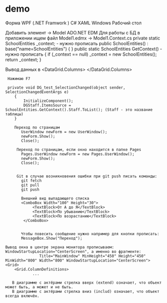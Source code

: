 # demo

Форма WPF (.NET Framwork ) 
C# XAML Windows Рабочий стол



Добавить элемент -> Model ADO.NET EDM 
Для работы с БД в приложении ищем файл Model1.edmx -> Model1.Context.cs
        private static SchoolEntities _context; - нужно прописать
        public SchoolEntities()
            : base("name=SchoolEntities")
        {
        }
        public static SchoolEntities GetContext() - нужно прописать
        {
            if (_context == null)
                _context = new SchoolEntities();
            return _context;
        }
        
  Вывод данных в <DataGrid>
   <DataGrid Width="auto" Height="300" AutoGenerateColumns="False" IsReadOnly="True" x:Name="DGStaff">
        <DataGrid>
            <DataGrid.Columns>
                <DataGridTextColumn Header="ID" Binding="{Binding ID}"></DataGridTextColumn>
                <DataGridTextColumn Header="FirstName" Binding="{Binding FirstName}"></DataGridTextColumn>
                </DataGrid.Columns>
        </DataGrid>
     
     Нажимаю F7
     
     private void DG_test_SelectionChanged(object sender, SelectionChangedEventArgs e)
        {
            InitializeComponent();
            DGStaff.ItemsSource = SchoolEntities.GetContext().Staff.ToList(); (Staff - это название таблицы)
        }
           
        Переход по страницам
           UserWindow newForm = new UserWindow();
           newForm.Show();
           Сlose();
      
         Переход по страницам, если окно находится в папке Pages
           Pages.UserWindow newForm = new Pages.UserWindow();
           newForm.Show();
           Сlose();
           
           
         Git в случае возникновения ошибки при git push писать команды:
           git fetch
           git pull
           git push
           
           Внешний вид выпадающего списка
           <ComboBox Width="100" Height="30">
                <TextBlock>От А до Я</TextBlock>
                <TextBlock>По убыванию</TextBlock>
                <TextBlock>По возрастанию</TextBlock>
            </ComboBox>
           
           
           Чтобы повесить сообщение нужно например для кнопки прописать:
           MessageBox.Show("Переход");
           
    Вывод окна в центре экрана монитора прописываем: WindowStartupLocation="CenterScreen", а именно во фрагменте: 
                   Title="MainWindow" MinHeight="450" Height="450" MinWidth="800" Width="800" WindowStartupLocation="CenterScreen">
    <Grid>
        <Grid.ColumnDefinitions>
                ...
                
       В диаграмме с актёрами стрелка вверх (extend) означает, что объект может быть, а может и не быть.
       В диаграмме с актёрами стрелка вниз (includ) означает, что объект всегда включён.      
